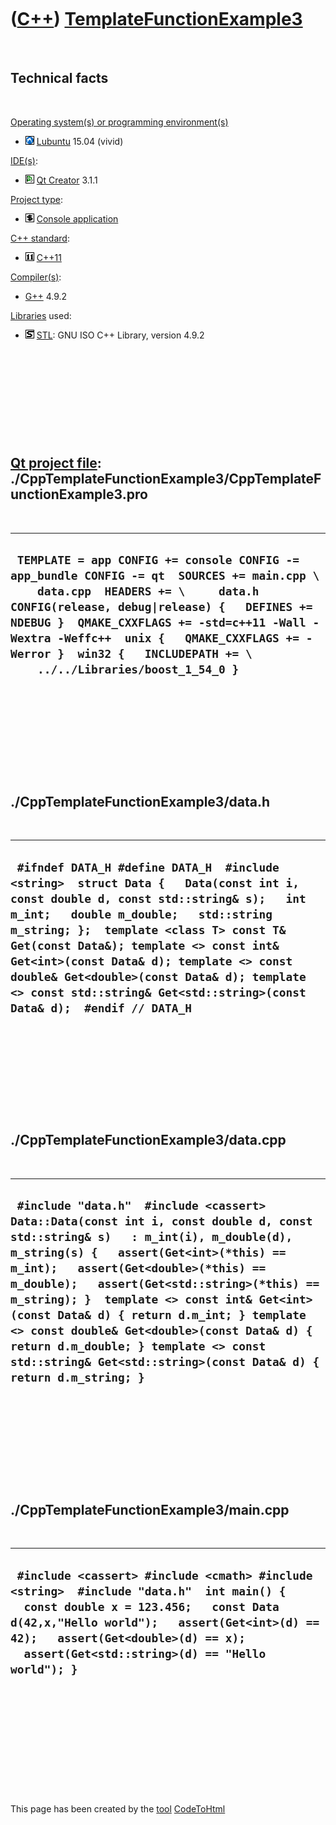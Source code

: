 



 

 

 

 

 

([C++](Cpp.htm)) [TemplateFunctionExample3](CppTemplateFunctionExample3.htm)
============================================================================

 

Technical facts
---------------

 

[Operating system(s) or programming environment(s)](CppOs.htm)

-   ![Lubuntu](PicLubuntu.png) [Lubuntu](CppLubuntu.htm) 15.04 (vivid)

[IDE(s)](CppIde.htm):

-   ![Qt Creator](PicQtCreator.png) [Qt Creator](CppQtCreator.htm) 3.1.1

[Project type](CppQtProjectType.htm):

-   ![console](PicConsole.png) [Console
    application](CppConsoleApplication.htm)

[C++ standard](CppStandard.htm):

-   ![C++11](PicCpp11.png) [C++11](Cpp11.htm)

[Compiler(s)](CppCompiler.htm):

-   [G++](CppGpp.htm) 4.9.2

[Libraries](CppLibrary.htm) used:

-   ![STL](PicStl.png) [STL](CppStl.htm): GNU ISO C++ Library, version
    4.9.2

 

 

 

 

 

[Qt project file](CppQtProjectFile.htm): ./CppTemplateFunctionExample3/CppTemplateFunctionExample3.pro
------------------------------------------------------------------------------------------------------

 

  ------------------------------------------------------------------------------------------------------------------------------------------------------------------------------------------------------------------------------------------------------------------------------------------------------------------------------------------------------
  ` TEMPLATE = app CONFIG += console CONFIG -= app_bundle CONFIG -= qt  SOURCES += main.cpp \     data.cpp  HEADERS += \     data.h  CONFIG(release, debug|release) {   DEFINES += NDEBUG }  QMAKE_CXXFLAGS += -std=c++11 -Wall -Wextra -Weffc++  unix {   QMAKE_CXXFLAGS += -Werror }  win32 {   INCLUDEPATH += \     ../../Libraries/boost_1_54_0 }`
  ------------------------------------------------------------------------------------------------------------------------------------------------------------------------------------------------------------------------------------------------------------------------------------------------------------------------------------------------------

 

 

 

 

 

./CppTemplateFunctionExample3/data.h
------------------------------------

 

  ---------------------------------------------------------------------------------------------------------------------------------------------------------------------------------------------------------------------------------------------------------------------------------------------------------------------------------------------------------------------------------------------------------------------------------
  ` #ifndef DATA_H #define DATA_H  #include <string>  struct Data {   Data(const int i, const double d, const std::string& s);   int m_int;   double m_double;   std::string m_string; };  template <class T> const T& Get(const Data&); template <> const int& Get<int>(const Data& d); template <> const double& Get<double>(const Data& d); template <> const std::string& Get<std::string>(const Data& d);  #endif // DATA_H`
  ---------------------------------------------------------------------------------------------------------------------------------------------------------------------------------------------------------------------------------------------------------------------------------------------------------------------------------------------------------------------------------------------------------------------------------

 

 

 

 

 

./CppTemplateFunctionExample3/data.cpp
--------------------------------------

 

  -----------------------------------------------------------------------------------------------------------------------------------------------------------------------------------------------------------------------------------------------------------------------------------------------------------------------------------------------------------------------------------------------------------------------------------------------------------------------------------------------------------------------
  ` #include "data.h"  #include <cassert>  Data::Data(const int i, const double d, const std::string& s)   : m_int(i), m_double(d), m_string(s) {   assert(Get<int>(*this) == m_int);   assert(Get<double>(*this) == m_double);   assert(Get<std::string>(*this) == m_string); }  template <> const int& Get<int>(const Data& d) { return d.m_int; } template <> const double& Get<double>(const Data& d) { return d.m_double; } template <> const std::string& Get<std::string>(const Data& d) { return d.m_string; }`
  -----------------------------------------------------------------------------------------------------------------------------------------------------------------------------------------------------------------------------------------------------------------------------------------------------------------------------------------------------------------------------------------------------------------------------------------------------------------------------------------------------------------------

 

 

 

 

 

./CppTemplateFunctionExample3/main.cpp
--------------------------------------

 

  -------------------------------------------------------------------------------------------------------------------------------------------------------------------------------------------------------------------------------------------------------------------------
  ` #include <cassert> #include <cmath> #include <string>  #include "data.h"  int main() {   const double x = 123.456;   const Data d(42,x,"Hello world");   assert(Get<int>(d) == 42);   assert(Get<double>(d) == x);   assert(Get<std::string>(d) == "Hello world"); }`
  -------------------------------------------------------------------------------------------------------------------------------------------------------------------------------------------------------------------------------------------------------------------------

 

 

 

 

 





 




This page has been created by the [tool](Tools.htm)
[CodeToHtml](ToolCodeToHtml.htm)
